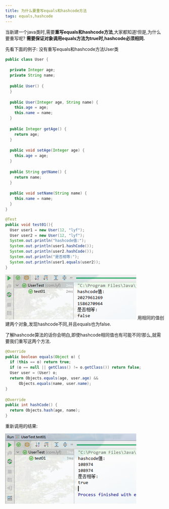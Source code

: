 ```yaml
---
title: 为什么要重写equals和hashcode方法
tags: equals,hashcode
---
```


当新建一个java类时,需要**重写equals和hashcode方法**,大家都知道!但是,为什么要重写呢?
**需要保证对象调用equals方法为true时,hashcode必须相同.**

先看下面的例子:
没有重写equals和hashcode方法User类

``` java
public class User {
  
  private Integer age;
  private String name;

  public User() {
  }

  public User(Integer age, String name) {
    this.age = age;
    this.name = name;
  }

  public Integer getAge() {
    return age;
  }

  public void setAge(Integer age) {
    this.age = age;
  }

  public String getName() {
    return name;
  }

  public void setName(String name) {
    this.name = name;
  }
}
```


``` java
@Test
public void test01(){
  User user1 = new User(12, "lyf");
  User user2 = new User(12, "lyf");
  System.out.println("hashcode值:");
  System.out.println(user1.hashCode());
  System.out.println(user2.hashCode());
  System.out.println("是否相等:");
  System.out.println(user1.equals(user2));
}
```
![](./images/1542006372449.png)
用相同的值创建两个对象,发现hashcode不同,并且equals也为false.

了解hashcode算法的话你会明白,即使hashcode相同值也有可能不同!那么,就需要我们重写这两个方法.

``` java
@Override
public boolean equals(Object o) {
  if (this == o) return true;
  if (o == null || getClass() != o.getClass()) return false;
  User user = (User) o;
  return Objects.equals(age, user.age) &&
      Objects.equals(name, user.name);
}

@Override
public int hashCode() {
  return Objects.hash(age, name);
}
```

重新调用的结果:

![](./images/1542006397894.png)

































  

